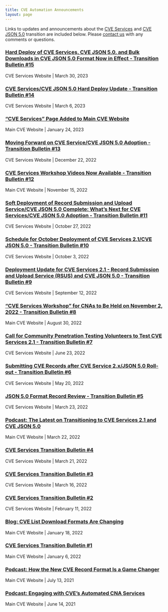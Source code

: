 ```yaml
---
title: CVE Automation Announcements
layout: page
---
```


Links to updates and announcements about the [CVE Services](https://www.cve.org/AllResources/CveServices) and [CVE JSON 5.0](https://www.cve.org/AllResources/CveServices#cve-json-5) transition are included below. Please [contact us](https://cveform.mitre.org/) with any comments or questions.

### [Hard Deploy of CVE Services, CVE JSON 5.0, and Bulk Downloads in CVE JSON 5.0 Format Now in Effect - Transition Bulletin #15](https://cveproject.github.io/automation-transition#bulletin-number-15) 
CVE Services Website | March 30, 2023

### [CVE Services/CVE JSON 5.0 Hard Deploy Update - Transition Bulletin #14](https://cveproject.github.io/automation-transition#bulletin-number-14) 
CVE Services Website | March 6, 2023

### [“CVE Services” Page Added to Main CVE Website](https://www.cve.org/Media/News/item/news/2023/01/24/CVE-Services-Page-Added-to) 
Main CVE Website | January 24, 2023

### [Moving Forward on CVE Service/CVE JSON 5.0 Adoption - Transition Bulletin #13](https://cveproject.github.io/automation-transition#bulletin-number-13) 
CVE Services Website | December 22, 2022

### [CVE Services Workshop Videos Now Available - Transition Bulletin #12](https://cveproject.github.io/automation-transition#bulletin-number-12) 
Main CVE Website | November 15, 2022

### [Soft Deployment of Record Submission and Upload Service/CVE JSON 5.0 Complete: What’s Next for CVE Services/CVE JSON 5.0 Adoption - Transition Bulletin #11](https://cveproject.github.io/automation-transition#bulletin-number-11) 
CVE Services Website | October 27, 2022

### [Schedule for October Deployment of CVE Services 2.1/CVE JSON 5.0 - Transition Bulletin #10](https://cveproject.github.io/automation-transition#bulletin-number-10) 
CVE Services Website | October 3, 2022

### [Deployment Update for CVE Services 2.1 - Record Submission and Upload Service (RSUS) and CVE JSON 5.0 - Transition Bulletin #9](https://cveproject.github.io/automation-transition#bulletin-number-9) 
CVE Services Website | September 12, 2022

### [“CVE Services Workshop” for CNAs to Be Held on November 2, 2022 - Transition Bulletin #8](https://www.cve.org/Media/News/item/news/2022/08/30/CVE-Services-Workshop-for-CNAs) 
Main CVE Website | August 30, 2022

### [Call for Community Penetration Testing Volunteers to Test CVE Services 2.1 - Transition Bulletin #7](https://cveproject.github.io/automation-transition#bulletin-number-7) 
CVE Services Website | June 23, 2022

### [Submitting CVE Records after CVE Service 2.x/JSON 5.0 Roll-out - Transition Bulletin #6](https://cveproject.github.io/automation-transition#bulletin-number-6) 
CVE Services Website | May 20, 2022

### [JSON 5.0 Format Record Review - Transition Bulletin #5](https://cveproject.github.io/automation-transition#bulletin-number-5) 
CVE Services Website | March 23, 2022

### [Podcast: The Latest on Transitioning to CVE Services 2.1 and CVE JSON 5.0](https://www.cve.org/Media/News/item/podcast/2022/03/22/The-Latest-on-Transitioning-to)
Main CVE Website | March 22, 2022

### [CVE Services Transition Bulletin #4](https://cveproject.github.io/automation-transition#bulletin-number-4) 
CVE Services Website | March 21, 2022

### [CVE Services Transition Bulletin #3](https://cveproject.github.io/automation-transition#bulletin-number-3) 
CVE Services Website | March 16, 2022

### [CVE Services Transition Bulletin #2](https://cveproject.github.io/automation-transition#bulletin-number-2) 
CVE Services Website | February 11, 2022

### [Blog: CVE List Download Formats Are Changing](https://www.cve.org/Media/News/item/blog/2022/01/18/CVE-List-Download-Formats-Are)
Main CVE Website | January 18, 2022

### [CVE Services Transition Bulletin #1](https://www.cve.org/Media/News/item/news/2022/01/11/Changes-Coming-to-CVE-Record)
Main CVE Website | January 6, 2022 

### [Podcast: How the New CVE Record Format Is a Game Changer](https://www.cve.org/Media/News/item/podcast/2021/07/13/How-the-New-CVE-Record)
Main CVE Website | July 13, 2021

### [Podcast: Engaging with CVE’s Automated CNA Services](https://www.cve.org/Media/News/item/podcast/2021/06/14/Engaging-with-CVEs-Automated-CNA)
Main CVE Website | June 14, 2021
